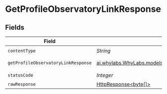 # GetProfileObservatoryLinkResponse


## Fields

| Field                                                                                                                          | Type                                                                                                                           | Required                                                                                                                       | Description                                                                                                                    |
| ------------------------------------------------------------------------------------------------------------------------------ | ------------------------------------------------------------------------------------------------------------------------------ | ------------------------------------------------------------------------------------------------------------------------------ | ------------------------------------------------------------------------------------------------------------------------------ |
| `contentType`                                                                                                                  | *String*                                                                                                                       | :heavy_check_mark:                                                                                                             | N/A                                                                                                                            |
| `getProfileObservatoryLinkResponse`                                                                                            | [ai.whylabs.WhyLabs.models.shared.GetProfileObservatoryLinkResponse](../../models/shared/GetProfileObservatoryLinkResponse.md) | :heavy_minus_sign:                                                                                                             | GetProfileObservatoryLink default response                                                                                     |
| `statusCode`                                                                                                                   | *Integer*                                                                                                                      | :heavy_check_mark:                                                                                                             | N/A                                                                                                                            |
| `rawResponse`                                                                                                                  | [HttpResponse<byte[]>](https://docs.oracle.com/en/java/javase/11/docs/api/java.net.http/java/net/http/HttpResponse.html)       | :heavy_minus_sign:                                                                                                             | N/A                                                                                                                            |